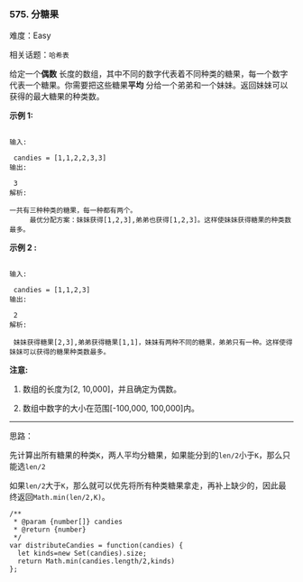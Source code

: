 ### 575. 分糖果

难度：Easy

相关话题：`哈希表`

给定一个**偶数** 长度的数组，其中不同的数字代表着不同种类的糖果，每一个数字代表一个糖果。你需要把这些糖果**平均** 分给一个弟弟和一个妹妹。返回妹妹可以获得的最大糖果的种类数。



**示例 1:** 



```

输入:

 candies = [1,1,2,2,3,3]
输出:

 3
解析:

一共有三种种类的糖果，每一种都有两个。
     最优分配方案：妹妹获得[1,2,3],弟弟也获得[1,2,3]。这样使妹妹获得糖果的种类数最多。
```


**示例 2 :** 



```

输入:

 candies = [1,1,2,3]
输出:

 2
解析:

 妹妹获得糖果[2,3],弟弟获得糖果[1,1]，妹妹有两种不同的糖果，弟弟只有一种。这样使得妹妹可以获得的糖果种类数最多。
```


**注意:** 




1. 数组的长度为[2, 10,000]，并且确定为偶数。

1. 数组中数字的大小在范围[-100,000, 100,000]内。











-----

思路：

先计算出所有糖果的种类`K`，两人平均分糖果，如果能分到的`len/2`小于`K`，那么只能选`len/2`

如果`len/2`大于`K`，那么就可以优先将所有种类糖果拿走，再补上缺少的，因此最终返回`Math.min(len/2,K)`。
```
/**
 * @param {number[]} candies
 * @return {number}
 */
var distributeCandies = function(candies) {
  let kinds=new Set(candies).size;
  return Math.min(candies.length/2,kinds)
};
```

